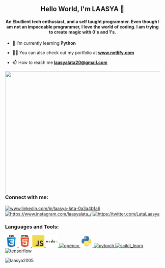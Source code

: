 <h2 align="center">Hello World, I'm LAASYA 👋</h2>
<h4 align="center"> An Ebullient tech enthusiast, and a self taught programmer. Even though I am not an impeccable programmer, I love the world of coding. I am trying to create magic with 0's and 1's.</h4>

- 🌱 I’m currently learning **Python**

- 👨‍💻 You can also check out my portfolio at **www.netlify.com**

- 📫 How to reach me **laasyalata20@gmail.com**
<img align= "right" src="https://cdn.dribbble.com/users/1355613/screenshots/8175878/media/096711d0805f90ae2e81be458ffe4a31.jpg?compress=1&resize=1200x900" width="600" height="400">
<h3 align="left">Connect with me:</h3>
<p align="left">
<a href="https://linkedin.com/in/www.linkedin.com/in/laasya-lata-0a3a4b1a6" target="blank"><img align="center" src="https://raw.githubusercontent.com/rahuldkjain/github-profile-readme-generator/master/src/images/icons/Social/linked-in-alt.svg" alt="www.linkedin.com/in/laasya-lata-0a3a4b1a6" height="30" width="40" /></a>
<a href="https://instagram.com/https://www.instagram.com/laasyalata_/" target="blank"><img align="center" src="https://raw.githubusercontent.com/rahuldkjain/github-profile-readme-generator/master/src/images/icons/Social/instagram.svg" alt="https://www.instagram.com/laasyalata_/" height="30" width="40" /></a>
<a href="https://twitter.com/LataLaasya" target="blank"><img align="center" src="https://raw.githubusercontent.com/rahuldkjain/github-profile-readme-generator/master/src/images/icons/Social/twitter.svg" alt="https://twitter.com/LataLaasya" height="30" width="40" /></a>
</p>
</p>


<h3 align="left">Languages and Tools:</h3>
<p align="left"> <a href="https://www.w3schools.com/css/" target="_blank"> <img src="https://raw.githubusercontent.com/devicons/devicon/master/icons/css3/css3-original-wordmark.svg" alt="css3" width="40" height="40"/> </a> <a href="https://www.w3.org/html/" target="_blank"> <img src="https://raw.githubusercontent.com/devicons/devicon/master/icons/html5/html5-original-wordmark.svg" alt="html5" width="40" height="40"/> </a> <a href="https://developer.mozilla.org/en-US/docs/Web/JavaScript" target="_blank"> <img src="https://raw.githubusercontent.com/devicons/devicon/master/icons/javascript/javascript-original.svg" alt="javascript" width="40" height="40"/> </a> <a href="https://nodejs.org" target="_blank"> <img src="https://raw.githubusercontent.com/devicons/devicon/master/icons/nodejs/nodejs-original-wordmark.svg" alt="nodejs" width="40" height="40"/> </a> <a href="https://opencv.org/" target="_blank"> <img src="https://www.vectorlogo.zone/logos/opencv/opencv-icon.svg" alt="opencv" width="40" height="40"/> </a> <a href="https://www.python.org" target="_blank"> <img src="https://raw.githubusercontent.com/devicons/devicon/master/icons/python/python-original.svg" alt="python" width="40" height="40"/> </a> <a href="https://pytorch.org/" target="_blank"> <img src="https://www.vectorlogo.zone/logos/pytorch/pytorch-icon.svg" alt="pytorch" width="40" height="40"/> </a> <a href="https://scikit-learn.org/" target="_blank"> <img src="https://upload.wikimedia.org/wikipedia/commons/0/05/Scikit_learn_logo_small.svg" alt="scikit_learn" width="40" height="40"/> </a> <a href="https://www.tensorflow.org" target="_blank"> <img src="https://www.vectorlogo.zone/logos/tensorflow/tensorflow-icon.svg" alt="tensorflow" width="40" height="40"/> </a> </p>
<p>&nbsp;<img align="left" src="https://github-readme-stats.vercel.app/api?username=laasya2005&show_icons=true&locale=en" alt="laasya2005" /></p>


